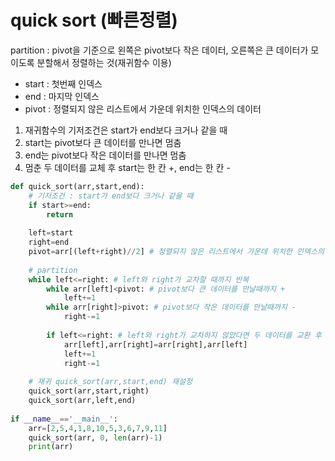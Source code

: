 # quick sort (빠른정렬)

partition : pivot을 기준으로 왼쪽은 pivot보다 작은 데이터, 오른쪽은 큰 데이터가 모이도록 분할해서 정렬하는 것(재귀함수 이용)

* start : 첫번째 인덱스
* end : 마지막 인덱스
* pivot : 정렬되지 않은 리스트에서 가운데 위치한 인덱스의 데이터

1. 재귀함수의 기저조건은 start가 end보다 크거나 같을 때
2. start는 pivot보다 큰 데이터를 만나면 멈춤
3. end는 pivot보다 작은 데이터를 만나면 멈춤
4. 멈춘 두 데이터를 교체 후 start는 한 칸 +, end는 한 칸 -

```python
def quick_sort(arr,start,end):
    # 기저조건 : start가 end보다 크거나 같을 때
    if start>=end:
        return
        
    left=start
    right=end
    pivot=arr[(left+right)//2] # 정렬되지 않은 리스트에서 가운데 위치한 인덱스의 '데이터'
    
    # partition
    while left<=right: # left와 right가 교차할 때까지 반복
        while arr[left]<pivot: # pivot보다 큰 데이터를 만날때까지 +
            left+=1
        while arr[right]>pivot: # pivot보다 작은 데이터를 만날때까지 -
            right-=1
            
        if left<=right: # left와 right가 교차하지 않았다면 두 데이터를 교환 후 left는 +, right는 -
            arr[left],arr[right]=arr[right],arr[left]
            left+=1
            right-=1
            
    # 재귀 quick_sort(arr,start,end) 재설정
    quick_sort(arr,start,right)
    quick_sort(arr,left,end)
    
if __name__=='__main__':
    arr=[2,5,4,1,8,10,5,3,6,7,9,11]
    quick_sort(arr, 0, len(arr)-1)
    print(arr)
```
